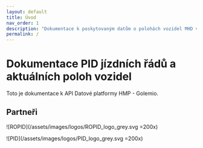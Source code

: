 ```yaml
---
layout: default
title: Úvod
nav_order: 1
description: "Dokumentace k poskytovaným datům o polohách vozidel MHD v Praze."
permalink: /
---
```


# Dokumentace PID jízdních řádů a aktuálních poloh vozidel

Toto je dokumentace k API Datové platformy HMP - Golemio.

## Partneři

![ROPID](/assets/images/logos/ROPID_logo_grey.svg =200x)

![PID](/assets/images/logos/PID_logo_grey.svg =200x)
